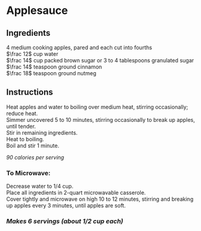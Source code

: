 # Applesauce

## Ingredients
$4$ medium cooking apples, pared and each cut into fourths  
$\frac 12$ cup water  
$\frac 14$ cup packed brown sugar or $3$ to $4$ tablespoons granulated sugar  
$\frac 14$ teaspoon ground cinnamon  
$\frac 18$ teaspoon ground nutmeg  

## Instructions
Heat apples and water to boiling over medium heat, stirring occasionally; reduce heat.  
Simmer uncovered 5 to 10 minutes, stirring occasionally to break up apples, until tender.  
Stir in remaining ingredients.  
Heat to boiling.  
Boil and stir 1 minute.  

*90 calories per serving*

### To Microwave:
Decrease water to 1/4 cup.  
Place all ingredients in 2-quart microwavable casserole.  
Cover tightly and microwave on high 10 to 12 minutes, stirring and breaking up apples every 3 minutes, until apples are soft.  

### *Makes 6 servings (about 1/2 cup each)*